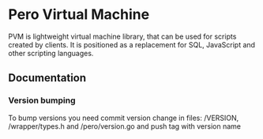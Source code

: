 # Pero Virtual Machine
PVM is lightweight virtual machine library, that can be used for scripts created by clients. It is positioned as a replacement for SQL, JavaScript and other scripting languages.

## Documentation
### Version bumping
To bump versions you need commit version change in files: /VERSION, /wrapper/types.h and /pero/version.go and push tag with version name
